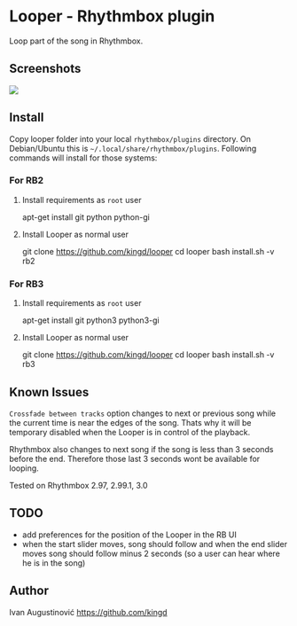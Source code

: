 # Looper - Rhythmbox plugin

Loop part of the song in Rhythmbox.

## Screenshots

![](http://image.bayimg.com/c8a2d58cae0089822ea946967a820ebe2a4b4824.jpg)


## Install

Copy looper folder into your local `rhythmbox/plugins` directory. On Debian/Ubuntu 
this is `~/.local/share/rhythmbox/plugins`. Following commands will install for those systems:

### For RB2

1. Install requirements as `root` user

    apt-get install git python python-gi

2. Install Looper as normal user

    git clone https://github.com/kingd/looper
    cd looper
    bash install.sh -v rb2

### For RB3

1. Install requirements as `root` user

    apt-get install git python3 python3-gi

2. Install Looper as normal user

    git clone https://github.com/kingd/looper
    cd looper
    bash install.sh -v rb3

## Known Issues

`Crossfade between tracks` option changes to next or previous song while the
current time is near the edges of the song. Thats why it will be temporary
disabled when the Looper is in control of the playback. 

Rhythmbox also changes to next song if the song is less than 3 seconds before the end.
Therefore those last 3 seconds wont be available for looping.

Tested on Rhythmbox 2.97, 2.99.1, 3.0

## TODO

- add preferences for the position of the Looper in the RB UI
- when the start slider moves, song should follow and when the end slider moves
song should follow minus 2 seconds (so a user can hear where he is in the song)

## Author

Ivan Augustinović https://github.com/kingd
